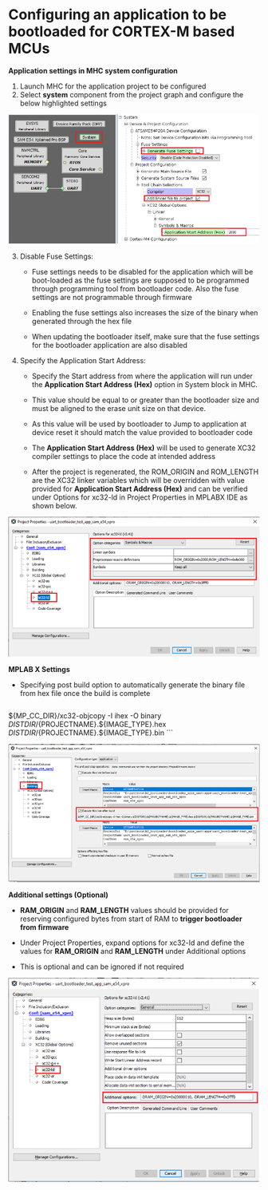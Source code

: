 # Configuring an application to be bootloaded for CORTEX-M based MCUs

**Application settings in MHC system configuration**

1. Launch MHC for the application project to be configured
2. Select **system** component from the project graph and configure the below highlighted settings

![application_config_mhc_setting](GUID-81999D08-3DA0-42E0-98EB-26FCB8E75741-low.png)

3. Disable Fuse Settings:
    - Fuse settings needs to be disabled for the application which will be boot-loaded as the fuse settings are supposed to be programmed through programming tool from bootloader code. Also the fuse settings are not programmable through firmware

    - Enabling the fuse settings also increases the size of the binary when generated through the hex file

    - When updating the bootloader itself, make sure that the fuse settings for the bootloader application are also disabled

4. Specify the Application Start Address:
    - Specify the Start address from where the application will run under the **Application Start Address (Hex)** option in System block in MHC.

    - This value should be equal to or greater than the bootloader size and must be aligned to the erase unit size on that device.

    - As this value will be used by bootloader to Jump to application at device reset it should match the value provided to bootloader code

    - The **Application Start Address (Hex)** will be used to generate XC32 compiler settings to place the code at intended address

    - After the project is regenerated, the ROM_ORIGIN and ROM_LENGTH are the XC32 linker variables which will be overridden with value provided for **Application Start Address (Hex)** and can be verified under Options for xc32-ld in Project Properties in MPLABX IDE as shown below.

![application_config_xc32_ld_rom](GUID-8D39F6E2-823C-466E-8C71-1B0E33426459-low.png)

**MPLAB X Settings**

- Specifying post build option to automatically generate the binary file from hex file once the build is complete

    ```
${MP_CC_DIR}/xc32-objcopy -I ihex -O binary ${DISTDIR}/${PROJECTNAME}.${IMAGE_TYPE}.hex ${DISTDIR}/${PROJECTNAME}.${IMAGE_TYPE}.bin
    ```

![application_config_post_build_script](GUID-F52E21DD-7413-4618-A9D9-509C0DF4E71D-low.png)

**Additional settings (Optional)**

- **RAM_ORIGIN** and **RAM_LENGTH** values should be provided for reserving configured bytes from start of RAM to **trigger bootloader from firmware**

- Under Project Properties, expand options for xc32-ld and define the values for **RAM_ORIGIN** and **RAM_LENGTH** under Additional options

- This is optional and can be ignored if not required

![application_config_xc32_ld_ram](GUID-7BE7FC9E-92E5-4CD8-9320-2D907D7ADF13-low.png)

